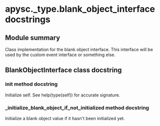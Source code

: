 # apysc._type.blank_object_interface docstrings

## Module summary

Class implementation for the blank object interface. This interface will be used by the custom event interface or something else.

## BlankObjectInterface class docstring



### __init__ method docstring

Initialize self. See help(type(self)) for accurate signature.

### _initialize_blank_object_if_not_initialized method docstring

Initialize a blank object value if it hasn't been initialized yet.